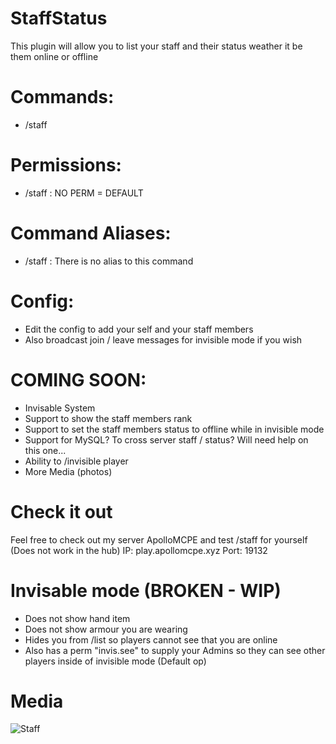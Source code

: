 # StaffStatus

This plugin will allow you to list your staff and their status weather it be them online or offline

# Commands:

- /staff

# Permissions:

- /staff : NO PERM = DEFAULT

# Command Aliases:

- /staff : There is no alias to this command

# Config: 
- Edit the config to add your self and your staff members
- Also broadcast join / leave messages for invisible mode if you wish

# COMING SOON:

- Invisable System
- Support to show the staff members rank
- Support to set the staff members status to offline while in invisible mode
- Support for MySQL? To cross server staff / status? Will need help on this one...
- Ability to /invisible player
- More Media (photos)

# Check it out

Feel free to check out my server ApolloMCPE and test /staff for yourself (Does not work in the hub)
IP: play.apollomcpe.xyz
Port: 19132

# Invisable mode (BROKEN - WIP)

- Does not show hand item
- Does not show armour you are wearing
- Hides you from /list so players cannot see that you are online
- Also has a perm "invis.see" to supply your Admins so they can see other players inside of invisible mode (Default op)

# Media

![Staff](https://user-images.githubusercontent.com/53111006/79701921-e64c6080-826e-11ea-8154-ae8bd08ce4a0.png)
